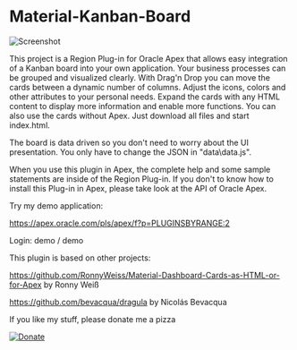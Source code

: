  # Material-Kanban-Board

![Screenshot](https://raw.githubusercontent.com/McRange/Material-Kanban-Board/master/screenshot.gif)

This project is a Region Plug-in for Oracle Apex that allows easy integration of a Kanban board into your own application. Your business processes can be grouped and visualized clearly. With Drag'n Drop you can move the cards between a dynamic number of columns. Adjust the icons, colors and other attributes to your personal needs. Expand the cards with any HTML content to display more information and enable more functions. You can also use the cards without Apex. Just download all files and start index.html.

The board is data driven so you don't need to worry about the UI presentation. You only have to change the JSON in "data\data.js".

When you use this plugin in Apex, the complete help and some sample statements are inside of the Region Plug-in.
If you don't to know how to install this Plug-in in Apex, please take look at the API of Oracle Apex.

Try my demo application:

https://apex.oracle.com/pls/apex/f?p=PLUGINSBYRANGE:2

Login: demo / demo

This plugin is based on other projects:

https://github.com/RonnyWeiss/Material-Dashboard-Cards-as-HTML-or-for-Apex
by Ronny Weiß

https://github.com/bevacqua/dragula
by Nicolás Bevacqua

If you like my stuff, please donate me a pizza

[![Donate](https://img.shields.io/badge/Donate-PayPal-green.svg)](https://www.paypal.me/mcrange)